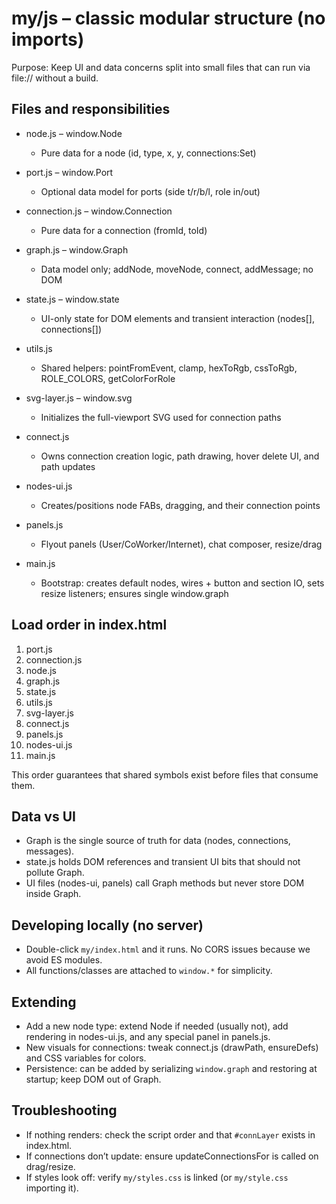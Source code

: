 # my/js – classic modular structure (no imports)

Purpose: Keep UI and data concerns split into small files that can run via file:// without a build.

## Files and responsibilities

- node.js – window.Node
  - Pure data for a node (id, type, x, y, connections:Set)
- port.js – window.Port
  - Optional data model for ports (side t/r/b/l, role in/out)
- connection.js – window.Connection
  - Pure data for a connection (fromId, toId)
- graph.js – window.Graph
  - Data model only; addNode, moveNode, connect, addMessage; no DOM

- state.js – window.state
  - UI-only state for DOM elements and transient interaction (nodes[], connections[])
- utils.js
  - Shared helpers: pointFromEvent, clamp, hexToRgb, cssToRgb, ROLE_COLORS, getColorForRole
- svg-layer.js – window.svg
  - Initializes the full-viewport SVG used for connection paths
- connect.js
  - Owns connection creation logic, path drawing, hover delete UI, and path updates
- nodes-ui.js
  - Creates/positions node FABs, dragging, and their connection points
- panels.js
  - Flyout panels (User/CoWorker/Internet), chat composer, resize/drag
- main.js
  - Bootstrap: creates default nodes, wires + button and section IO, sets resize listeners; ensures single window.graph

## Load order in index.html

1. port.js
2. connection.js
3. node.js
4. graph.js
5. state.js
6. utils.js
7. svg-layer.js
8. connect.js
9. panels.js
10. nodes-ui.js
11. main.js

This order guarantees that shared symbols exist before files that consume them.

## Data vs UI
- Graph is the single source of truth for data (nodes, connections, messages).
- state.js holds DOM references and transient UI bits that should not pollute Graph.
- UI files (nodes-ui, panels) call Graph methods but never store DOM inside Graph.

## Developing locally (no server)
- Double-click `my/index.html` and it runs. No CORS issues because we avoid ES modules.
- All functions/classes are attached to `window.*` for simplicity.

## Extending
- Add a new node type: extend Node if needed (usually not), add rendering in nodes-ui.js, and any special panel in panels.js.
- New visuals for connections: tweak connect.js (drawPath, ensureDefs) and CSS variables for colors.
- Persistence: can be added by serializing `window.graph` and restoring at startup; keep DOM out of Graph.

## Troubleshooting
- If nothing renders: check the script order and that `#connLayer` exists in index.html.
- If connections don’t update: ensure updateConnectionsFor is called on drag/resize.
- If styles look off: verify `my/styles.css` is linked (or `my/style.css` importing it).
